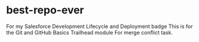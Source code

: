 # best-repo-ever
For my Salesforce Development Lifecycle and Deployment badge
This is for the Git and GitHub Basics Trailhead module
For merge conflict task.
